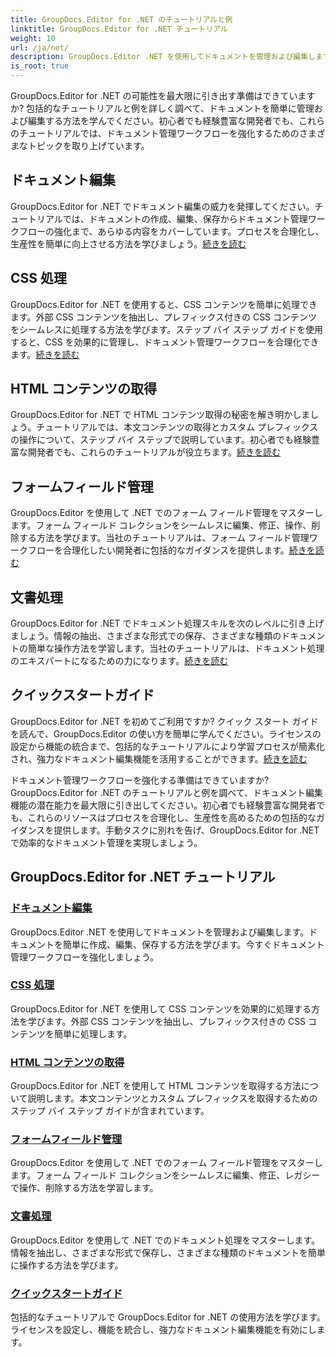 ```yaml
---
title: GroupDocs.Editor for .NET のチュートリアルと例
linktitle: GroupDocs.Editor for .NET チュートリアル
weight: 10
url: /ja/net/
description: GroupDocs.Editor .NET を使用してドキュメントを管理および編集します。ドキュメント処理、ドキュメント編集、HTML コンテンツの取得、フォーム フィールドの管理などを学習します。
is_root: true
---
```


GroupDocs.Editor for .NET の可能性を最大限に引き出す準備はできていますか? 包括的なチュートリアルと例を詳しく調べて、ドキュメントを簡単に管理および編集する方法を学んでください。初心者でも経験豊富な開発者でも、これらのチュートリアルでは、ドキュメント管理ワークフローを強化するためのさまざまなトピックを取り上げています。

## ドキュメント編集

 GroupDocs.Editor for .NET でドキュメント編集の威力を発揮してください。チュートリアルでは、ドキュメントの作成、編集、保存からドキュメント管理ワークフローの強化まで、あらゆる内容をカバーしています。プロセスを合理化し、生産性を簡単に向上させる方法を学びましょう。[続きを読む](./document-editing/)

## CSS 処理

GroupDocs.Editor for .NET を使用すると、CSS コンテンツを簡単に処理できます。外部 CSS コンテンツを抽出し、プレフィックス付きの CSS コンテンツをシームレスに処理する方法を学びます。ステップ バイ ステップ ガイドを使用すると、CSS を効果的に管理し、ドキュメント管理ワークフローを合理化できます。[続きを読む](./css-handling/)

## HTML コンテンツの取得

GroupDocs.Editor for .NET で HTML コンテンツ取得の秘密を解き明かしましょう。チュートリアルでは、本文コンテンツの取得とカスタム プレフィックスの操作について、ステップ バイ ステップで説明しています。初心者でも経験豊富な開発者でも、これらのチュートリアルが役立ちます。[続きを読む](./html-content-retrieval/)

## フォームフィールド管理

 GroupDocs.Editor を使用して .NET でのフォーム フィールド管理をマスターします。フォーム フィールド コレクションをシームレスに編集、修正、操作、削除する方法を学びます。当社のチュートリアルは、フォーム フィールド管理ワークフローを合理化したい開発者に包括的なガイダンスを提供します。[続きを読む](./form-field-management/)

## 文書処理

 GroupDocs.Editor for .NET でドキュメント処理スキルを次のレベルに引き上げましょう。情報の抽出、さまざまな形式での保存、さまざまな種類のドキュメントの簡単な操作方法を学習します。当社のチュートリアルは、ドキュメント処理のエキスパートになるための力になります。[続きを読む](./document-processing/)

## クイックスタートガイド

GroupDocs.Editor for .NET を初めてご利用ですか? クイック スタート ガイドを読んで、GroupDocs.Editor の使い方を簡単に学んでください。ライセンスの設定から機能の統合まで、包括的なチュートリアルにより学習プロセスが簡素化され、強力なドキュメント編集機能を活用することができます。[続きを読む](./quick-start-guide/)

ドキュメント管理ワークフローを強化する準備はできていますか? GroupDocs.Editor for .NET のチュートリアルと例を調べて、ドキュメント編集機能の潜在能力を最大限に引き出してください。初心者でも経験豊富な開発者でも、これらのリソースはプロセスを合理化し、生産性を高めるための包括的なガイダンスを提供します。手動タスクに別れを告げ、GroupDocs.Editor for .NET で効率的なドキュメント管理を実現しましょう。
## GroupDocs.Editor for .NET チュートリアル 
### [ドキュメント編集](./document-editing/)
GroupDocs.Editor .NET を使用してドキュメントを管理および編集します。ドキュメントを簡単に作成、編集、保存する方法を学びます。今すぐドキュメント管理ワークフローを強化しましょう。
### [CSS 処理](./css-handling/)
GroupDocs.Editor for .NET を使用して CSS コンテンツを効果的に処理する方法を学びます。外部 CSS コンテンツを抽出し、プレフィックス付きの CSS コンテンツを簡単に処理します。
### [HTML コンテンツの取得](./html-content-retrieval/)
GroupDocs.Editor for .NET を使用して HTML コンテンツを取得する方法について説明します。本文コンテンツとカスタム プレフィックスを取得するためのステップ バイ ステップ ガイドが含まれています。
### [フォームフィールド管理](./form-field-management/)
GroupDocs.Editor を使用して .NET でのフォーム フィールド管理をマスターします。フォーム フィールド コレクションをシームレスに編集、修正、レガシーで操作、削除する方法を学習します。
### [文書処理](./document-processing/)
GroupDocs.Editor を使用して .NET でのドキュメント処理をマスターします。情報を抽出し、さまざまな形式で保存し、さまざまな種類のドキュメントを簡単に操作する方法を学びます。
### [クイックスタートガイド](./quick-start-guide/)
包括的なチュートリアルで GroupDocs.Editor for .NET の使用方法を学びます。ライセンスを設定し、機能を統合し、強力なドキュメント編集機能を有効にします。